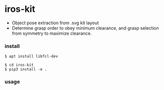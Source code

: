 # iros-kit

* Object pose extraction from .svg kit layout
* Determine grasp order to obey minimum clearance, and grasp selection from symmetry to maximize clearance.

### install
```
$ apt install libfcl-dev
```
```
$ cd iros-kit
$ pip3 install -e .
```
### usage
